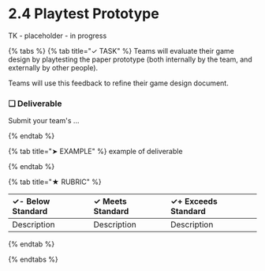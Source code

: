 # 2.4 Playtest Prototype

TK - placeholder - in progress

{% tabs %}
{% tab title="✓ TASK" %}
Teams will evaluate their game design by playtesting the paper prototype \(both internally by the team, and externally by other people\).

Teams will use this feedback to refine their game design document.

### **❏ Deliverable**

Submit your team's ...

{% endtab %}

{% tab title="➤ EXAMPLE" %}
example of deliverable

{% endtab %}

{% tab title="★ RUBRIC" %}

| **✓- Below Standard** | **✓ Meets Standard** | **✓+ Exceeds Standard** |
| :--- | :--- | :--- |
| Description | Description | Description |

{% endtab %}

{% endtabs %}
